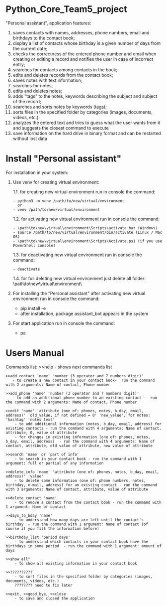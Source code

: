 # Python_Core_Team5_project

"Personal assistant", application features:

1. saves contacts with names, addresses, phone numbers, email and birthdays to the contact book;
2. display a list of contacts whose birthday is a given number of days from the current date;
3. checks the correctness of the entered phone number and email when creating or editing a record and notifies the user in case of incorrect entry;
4. searches for contacts among contacts in the book;
5. edits and deletes records from the contact book;
6. saves notes with text information;
7. searches for notes;
8. edits and deletes notes;
9. adds "tags" to the notes, keywords describing the subject and subject of the record;
10. searches and sorts notes by keywords (tags);
11. sorts files in the specified folder by categories (images, documents, videos, etc.).
12. analyzes the entered text and tries to guess what the user wants from it and suggests the closest command to execute
13. save information on the hard drive in binary format and can be restarted without lost data

# Install "Personal assistant"

For installation in your system:

1.  Use venv for creating virtual environment:

    1.1. for creating new virtual environment run in console the command:

        - python3 -m venv /path/to/new/virtual/environment
          or
        - venv /path/to/new/virtual/environment

    1.2. for activating new virtual environment run in console the command:

        - \path\to\new\virtual\environment\Scripts\activate.bat (Windows)
        - source /path/to/new/virtual/environment/bin/activate (Linux / Mac OS)
        - \path\to\new\virtual\environment\Scripts\Activate.ps1 (if you use PowerShell console)

    1.3. for deactivating new virtual environment run in console the command:

        - deactivate

    1.4. for full deleting new virtual environment just delete all folder: \path\to\new\virtual\environment\

2.  For installing the "Personal assistant" after activating new virtual environment run in console the command:

    -   pip install -e
    -   after installation, package assistant_bot appears in the system

3.  For start application run in console the command:
    -   pa

# Users Manual

Commands list: >>help - shows next commands list

    >>add_contact 'name' 'number (3 operator and 7 numbers digit)'
       - to create a new contact in your contact book-  run the command with 2 arguments: Name of contact, Phone number

    >>add_phone 'name' 'number (3 operator and 7 numbers digit)'
       - to add an additional phone number to an existing contact -  run the command with 2 arguments: Name of contact, Phone number

    >>edit 'name' 'attribute (one of: phones, notes, b_day, email, address)' 'old_value, if not defined = 0' 'new_value', for notes: 'hashtag' 'notes text'
        - to add additional information (notes, b_day, email, address) for existing contacts - run the command with 4 arguments: Name of contact, attribute, 0, value of attribute
        - for changes in existing information (one of: phones, notes, b_day, email, address)  - run the command with 4 arguments: Name of contact, attribute, old value of attribute, new value of attribute

    >>search 'name' or 'part of info'
        - to search in your contact book - run the command with 1 argument: full or partial of any information

    >>delete_info 'name' 'attribute (one of: phones, notes, b_day, email, address)' 'value'
        - to delete some information (one of: phone numbers, notes, birthday, e-mail, address) for an existing contact - run the command with 3 arguments: Name of contact, attribute, value of attribute

    >>delete_contact 'name'
        - to remove a contact from the contact book - run the command with 1 argument: Name of contact

    >>days_to_bday 'name'
        - to understand how many days are left until the contact's birthday  - run the command with 1 argument: Name of contact (of course if you fill the information before)

    >>birthday_list 'period days'
        - to understand which contacts in your contact book have the birthdays in some period  - run the command with 1 argument: amount of days

    >>show_all"
        - to show all existing information in your contact book

    >>??????????
        - to sort files in the specified folder by categories (images, documents, videos, etc.)
        ???????? need to fix later

    >>exit, >>good_bye, >>close
        - to save and closed the application
